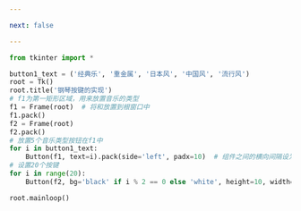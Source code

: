 ```yaml
---

next: false

---
```




<BlogInfo id="427" title="19.制作钢琴按键布局pack布局管理" author="白日梦想猿" pv=0 read_times=0 pre_cost_time="0分23秒" category="GUI编程" tag_list="['GUI编程']" create_time="2020.06.28 15:17:13" update_time="2020.06.28 15:34:58" />

```python
from tkinter import *

button1_text = ('经典乐', '重金属', '日本风', '中国风', '流行风')
root = Tk()
root.title('钢琴按键的实现')
# f1为第一矩形区域，用来放置音乐的类型
f1 = Frame(root)  # 将和放置到根窗口中
f1.pack()
f2 = Frame(root)
f2.pack()
# 放置5个音乐类型按钮在f1中
for i in button1_text:
    Button(f1, text=i).pack(side='left', padx=10)  # 组件之间的横向间隔设为10
# 设置20个按键
for i in range(20):
    Button(f2, bg='black' if i % 2 == 0 else 'white', height=10, width=5, borderwidth=2, padx=1).pack(side='left')

root.mainloop()

```



<ActionBox />

